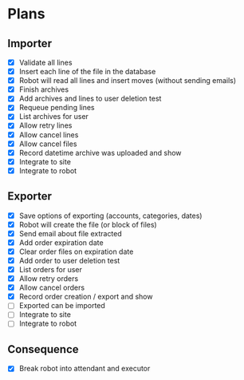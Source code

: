 # Plans

## Importer

- [x] Validate all lines
- [x] Insert each line of the file in the database
- [x] Robot will read all lines and insert moves (without sending emails)
- [x] Finish archives
- [x] Add archives and lines to user deletion test
- [x] Requeue pending lines
- [x] List archives for user
- [x] Allow retry lines
- [x] Allow cancel lines
- [x] Allow cancel files
- [x] Record datetime archive was uploaded and show
- [x] Integrate to site
- [x] Integrate to robot

## Exporter

- [x] Save options of exporting (accounts, categories, dates)
- [x] Robot will create the file (or block of files)
- [x] Send email about file extracted
- [x] Add order expiration date
- [x] Clear order files on expiration date
- [x] Add order to user deletion test
- [x] List orders for user
- [x] Allow retry orders
- [x] Allow cancel orders
- [x] Record order creation / export and show
- [ ] Exported can be imported
- [ ] Integrate to site
- [ ] Integrate to robot

## Consequence

- [x] Break robot into attendant and executor
